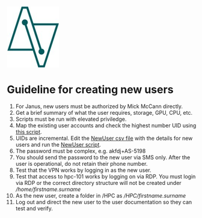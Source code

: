 ![Users](janus-research-centre-logo.jpg)
# Guideline for creating new users

1. For Janus, new users must be authorized by Mick McCann directly.
2. Get a brief summary of what the user requires, storage, GPU, CPU, etc.
3. Scripts must be run with elevated priviledge. 
4. Map the existing user accounts and check the highest number UID using [this script](https://github.com/Janus-ATU/Powershell/blob/main/Scripts/GetUID.ps1). 
5. UIDs are incremental. Edit the [NewUser csv file](https://github.com/Janus-ATU/Powershell/blob/main/Scripts/NewUsers.csv) with the details for new users and run the [NewUser script](https://github.com/Janus-ATU/Powershell/blob/main/Scripts/NewUsers.ps1).
6. The password must be complex, e.g. akfdj+AS-5198
7. You should send the password to the new user via SMS only. After the user is operational, do not retain their phone number. 
8. Test that the VPN works by logging in as the new user.
9. Test that access to hpc-101 works by logging on via RDP. You must login via RDP or the correct directory structure will not be created under */home/firstname.surname*
10. As the new user, create a folder in /HPC as */HPC/firstname.surname*
11. Log out and direct the new user to the user documentation so they can test and verify.

